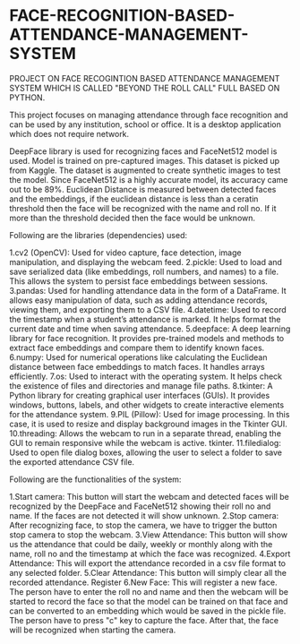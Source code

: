 # FACE-RECOGNITION-BASED-ATTENDANCE-MANAGEMENT-SYSTEM
PROJECT ON FACE RECOGINTION BASED ATTENDANCE MANAGEMENT SYSTEM WHICH IS CALLED "BEYOND THE ROLL CALL" FULL BASED ON PYTHON.

This project focuses on managing attendance through face recognition and can be used by any institution, school or office. It is a desktop application which does not require network.

DeepFace library is used for recognizing faces and FaceNet512 model is used. Model is trained on pre-captured images. This dataset is picked up from Kaggle. The dataset is augmented to create synthetic images to test the model. Since FaceNet512 is a highly accurate model, its accuracy came out to be 89%. Euclidean Distance is measured between detected faces and the embeddings, if the euclidean distance is less than a ceratin threshold then the face will be recognized with the name and roll no. If it more than the threshold decided then the face would be unknown.

Following are the libraries (dependencies) used:

  1.cv2 (OpenCV): Used for video capture, face detection, image manipulation, and displaying the webcam feed.
  2.pickle: Used to load and save serialized data (like embeddings, roll numbers, and names) to a file. This allows the system to persist face embeddings between sessions.
  3.pandas: Used for handling attendance data in the form of a DataFrame. It allows easy manipulation of data, such as adding attendance records, viewing them, and exporting them to a CSV file.
  4.datetime: Used to record the timestamp when a student’s attendance is marked. It helps format the current date and time when saving attendance.
  5.deepface: A deep learning library for face recognition. It provides pre-trained models and methods to extract face embeddings and compare them to identify known faces.
  6.numpy: Used for numerical operations like calculating the Euclidean distance between face embeddings to match faces. It handles arrays efficiently.
  7.os: Used to interact with the operating system. It helps check the existence of files and directories and manage file paths.
  8.tkinter: A Python library for creating graphical user interfaces (GUIs). It provides windows, buttons, labels, and other widgets to create interactive elements for the attendance system.
  9.PIL (Pillow): Used for image processing. In this case, it is used to resize and display background images in the Tkinter GUI.
  10.threading: Allows the webcam to run in a separate thread, enabling the GUI to remain responsive while the webcam is active.
     tkinter.
  11.filedialog: Used to open file dialog boxes, allowing the user to select a folder to save the exported attendance CSV file.
  
Following are the functionalities of the system:

  1.Start camera: This button will start the webcam and detected faces will be recognized by the DeepFace and FaceNet512 showing their roll no and name. If the faces are not detected it will show unknown.
  2.Stop camera: After recognizing face, to stop the camera, we have to trigger the button stop camera to stop the webcam.
  3.View Attendance: This button will show us the attendance that could be daily, weekly or monthly along with the name, roll no and the timestamp at which the face was recognized.
  4.Export Attendance: This will export the attendance recorded in a csv file format to any selected folder.
  5.Clear Attendance: This button will simply clear all the recorded attendance.
    Register 
  6.New Face: This will register a new face. The person have to enter the roll no and name and then the webcam will be started to record the face so that the model can be trained on that face and can be 
    converted to an embedding which would be saved in the pickle file. The person have to press "c" key to capture the face. After that, the face will be recognized when starting the camera.
